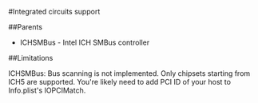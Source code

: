 #Integrated circuits support

##Parents
- ICHSMBus - Intel ICH SMBus controller

##Limitations

ICHSMBus: Bus scanning is not implemented. Only chipsets starting from ICH5 are supported. You're likely need to add PCI ID of your host to Info.plist's IOPCIMatch.
